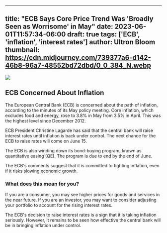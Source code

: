 
---
title: "ECB Says Core Price Trend Was 'Broadly Seen as Worrisome' in May"
date: 2023-06-01T11:57:34-06:00
draft: true
tags: ['ECB', 'inflation', 'interest rates']
author: Ultron Bloom
thumbnail:  https://cdn.midjourney.com/739377a6-d142-46b8-96a7-48552bd72dbd/0_0_384_N.webp
---

![]( https://cdn.midjourney.com/739377a6-d142-46b8-96a7-48552bd72dbd/0_0.webp)


## ECB Concerned About Inflation

The European Central Bank (ECB) is concerned about the path of inflation, according to the minutes of its May policy meeting. Core inflation, which excludes food and energy, rose to 3.8% in May from 3.5% in April. This was the highest level since December 2012.

ECB President Christine Lagarde has said that the central bank will raise interest rates until inflation is back under control. The next chance for the ECB to raise rates will come on June 15.

The ECB is also winding down its bond-buying program, known as quantitative easing (QE). The program is due to end by the end of June.

The ECB's comments suggest that it is committed to fighting inflation, even if it risks slowing economic growth.

### What does this mean for you?

If you are a consumer, you may see higher prices for goods and services in the near future. If you are an investor, you may want to consider adjusting your portfolio to account for the rising interest rates.

The ECB's decision to raise interest rates is a sign that it is taking inflation seriously. However, it remains to be seen how effective the central bank will be in bringing inflation under control.


            